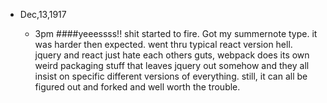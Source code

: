 * Dec,13,1917 

    * 3pm 
    ####yeeessss!! shit started to fire. Got my summernote type. 
    it was harder then expected. went thru typical react version hell. jquery and react just hate each others guts, webpack does its own weird packaging stuff that leaves jquery out somehow and they all 
    insist on specific different versions of everything. still, it can all be figured out and forked and well worth the trouble.